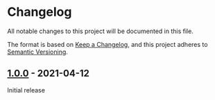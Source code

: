 # Changelog

All notable changes to this project will be documented in this file.

The format is based on [Keep a Changelog](https://keepachangelog.com/en/1.0.0/),
and this project adheres to [Semantic Versioning](https://semver.org/spec/v2.0.0.html).

## [1.0.0] - 2021-04-12

Initial release

[Unreleased]: https://github.com/jake-low/postcss-minify/compare/v1.0.0...HEAD
[1.0.0]: https://github.com/jake-low/postcss-minify/releases/tag/v1.0.0
